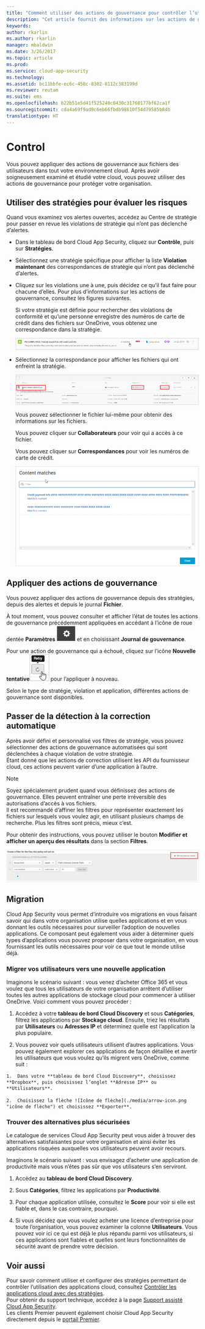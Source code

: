 ```yaml
---
title: "Comment utiliser des actions de gouvernance pour contrôler l’utilisation des applications cloud | Microsoft Docs"
description: "Cet article fournit des informations sur les actions de gouvernance à entreprendre dans Cloud App Security pour contrôler l’usage des applications cloud de votre organisation."
keywords: 
author: rkarlin
ms.author: rkarlin
manager: mbaldwin
ms.date: 3/26/2017
ms.topic: article
ms.prod: 
ms.service: cloud-app-security
ms.technology: 
ms.assetid: bc11bbfe-ec6c-458c-8302-8112c383199d
ms.reviewer: reutam
ms.suite: ems
ms.openlocfilehash: b22b51e5d41f525240c0430c31760177bf62ca1f
ms.sourcegitcommit: cda4a69f9ad9c6eb66fbdb98610f54d79585b84b
translationtype: HT
---
```

# <a name="control"></a>Control
Vous pouvez appliquer des actions de gouvernance aux fichiers des utilisateurs dans tout votre environnement cloud. Après avoir soigneusement examiné et étudié votre cloud, vous pouvez utiliser des actions de gouvernance pour protéger votre organisation.  

## <a name="use-policies-to-assess-risk"></a>Utiliser des stratégies pour évaluer les risques  
Quand vous examinez vos alertes ouvertes, accédez au Centre de stratégie pour passer en revue les violations de stratégie qui n’ont pas déclenché d’alertes.  

-   Dans le tableau de bord Cloud App Security, cliquez sur **Contrôle**, puis sur **Stratégies**.  

-   Sélectionnez une stratégie spécifique pour afficher la liste **Violation maintenant** des correspondances de stratégie qui n’ont pas déclenché d’alertes.  

-   Cliquez sur les violations une à une, puis décidez ce qu’il faut faire pour chacune d’elles. Pour plus d’informations sur les actions de gouvernance, consultez les figures suivantes.  

     Si votre stratégie est définie pour rechercher des violations de conformité et qu’une personne enregistre des numéros de carte de crédit dans des fichiers sur OneDrive, vous obtenez une correspondance dans la stratégie.  

     ![Correspondances PCI](./media/pci-matches.png "correspondances pci")  

-   Sélectionnez la correspondance pour afficher les fichiers qui ont enfreint la stratégie.  

     ![Correspondances de contenu PCI](./media/pci-content-matches.png "correspondances de contenu pci")  

     Vous pouvez sélectionner le fichier lui-même pour obtenir des informations sur les fichiers.  

     Vous pouvez cliquer sur **Collaborateurs** pour voir qui a accès à ce fichier.  

     Vous pouvez cliquer sur **Correspondances** pour voir les numéros de carte de crédit.  

     ![Correspondances de contenu CCN](./media/content-matches-ccn.png "correspondances de contenu ccn")  

## <a name="apply-governance-actions"></a>Appliquer des actions de gouvernance  
Vous pouvez appliquer des actions de gouvernance depuis des stratégies, depuis des alertes et depuis le journal **Fichier**.  

À tout moment, vous pouvez consulter et afficher l’état de toutes les actions de gouvernance précédemment appliquées en accédant à l’icône de roue dentée **Paramètres** ![icône Paramètres](./media/settings-icon.png "icône Paramètres") et en choisissant **Journal de gouvernance**.  

Pour une action de gouvernance qui a échoué, cliquez sur l’icône **Nouvelle tentative**![Icône Nouvelle tentative](./media/retry-icon.png "icône Nouvelle tentative") pour l’appliquer à nouveau.  

Selon le type de stratégie, violation et application, différentes actions de gouvernance sont disponibles.  

## <a name="move-from-detection-to-automatic-remediation"></a>Passer de la détection à la correction automatique  
Après avoir défini et personnalisé vos filtres de stratégie, vous pouvez sélectionner des actions de gouvernance automatisées qui sont déclenchées à chaque violation de votre stratégie.  
Étant donné que les actions de correction utilisent les API du fournisseur cloud, ces actions peuvent varier d’une application à l’autre.  

> [!NOTE]  
>  Soyez spécialement prudent quand vous définissez des actions de gouvernance. Elles peuvent entraîner une perte irréversible des autorisations d’accès à vos fichiers.  
> Il est recommandé d’affiner les filtres pour représenter exactement les fichiers sur lesquels vous voulez agir, en utilisant plusieurs champs de recherche. Plus les filtres sont précis, mieux c’est.  
>   
>  Pour obtenir des instructions, vous pouvez utiliser le bouton **Modifier et afficher un aperçu des résultats** dans la section **Filtres**.  

![Modification et aperçu des résultats des stratégies de fichiers](./media/file-policy-edit-and-preview-results.png "modification et aperçu des résultats des stratégies de fichiers")  

## <a name="migration"></a>Migration  
Cloud App Security vous permet d’introduire vos migrations en vous faisant savoir qui dans votre organisation utilise quelles applications et en vous donnant les outils nécessaires pour surveiller l’adoption de nouvelles applications. Ce composant peut également vous aider à déterminer quels types d’applications vous pouvez proposer dans votre organisation, en vous fournissant les outils nécessaires pour voir ce que tout le monde utilise déjà.  

### <a name="migrate-your-users-to-a-new-app"></a>Migrer vos utilisateurs vers une nouvelle application  
Imaginons le scénario suivant : vous venez d’acheter Office 365 et vous voulez que tous les utilisateurs de votre organisation arrêtent d’utiliser toutes les autres applications de stockage cloud pour commencer à utiliser OneDrive. Voici comment vous pouvez procéder :  

1.   Accédez à votre **tableau de bord Cloud Discovery** et sous **Catégories**, filtrez les applications par **Stockage cloud**. Ensuite, triez les résultats par **Utilisateurs** ou **Adresses IP** et déterminez quelle est l’application la plus populaire.  

2.   Vous pouvez voir quels utilisateurs utilisent d’autres applications. Vous pouvez également explorer ces applications de façon détaillée et avertir les utilisateurs que vous voulez qu’ils migrent vers OneDrive, comme suit :

    1.  Dans votre **tableau de bord Cloud Discovery**, choisissez **Dropbox**, puis choisissez l’onglet **Adresse IP** ou **Utilisateurs**.  

    2.  Choisissez la flèche ![Icône de flèche](./media/arrow-icon.png "icône de flèche") et choisissez **Exporter**.  

### <a name="find-more-secure-alternatives"></a>Trouver des alternatives plus sécurisées  
Le catalogue de services Cloud App Security peut vous aider à trouver des alternatives satisfaisantes pour votre organisation et ainsi éviter les applications risquées auxquelles vos utilisateurs peuvent avoir recours.  

Imaginons le scénario suivant : vous envisagez d’acheter une application de productivité mais vous n’êtes pas sûr que vos utilisateurs s’en serviront.  

1.   Accédez au **tableau de bord Cloud Discovery**.  

2.   Sous **Catégories**, filtrez les applications par **Productivité**.  

3.   Pour chaque application utilisée, consultez le **Score** pour voir si elle est fiable et, dans le cas contraire, pourquoi.  

4.   Si vous décidez que vous voulez acheter une licence d’entreprise pour toute l’organisation, vous pouvez examiner la colonne **Utilisateurs**. Vous pouvez voir ici ce qui est déjà le plus répandu parmi vos utilisateurs, si ces applications sont fiables et quelles sont leurs fonctionnalités de sécurité avant de prendre votre décision.  

## <a name="see-also"></a>Voir aussi  
Pour savoir comment utiliser et configurer des stratégies permettant de contrôler l’utilisation des applications cloud, consultez [Contrôler les applications cloud avec des stratégies](control-cloud-apps-with-policies.md).   
Pour obtenir du support technique, accédez à la page [Support assisté Cloud App Security](http://support.microsoft.com/oas/default.aspx?prid=16031).   
Les clients Premier peuvent également choisir Cloud App Security directement depuis le [portail Premier](https://premier.microsoft.com/).  
